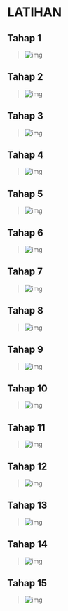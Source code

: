 # LATIHAN

## Tahap 1
>![img](/minggu-07/gambar-01.PNG)

## Tahap 2
>![img](/minggu-07/gambar-02.PNG)

## Tahap 3
>![img](/minggu-07/gambar-03.PNG)

## Tahap 4
>![img](/minggu-07/gambar-04.PNG)

## Tahap 5
>![img](/minggu-07/gambar-05.PNG)

## Tahap 6
>![img](/minggu-07/gambar-06.PNG)

## Tahap 7
>![img](/minggu-07/gambar-07.PNG)

## Tahap 8
>![img](/minggu-07/gambar-08.PNG)

## Tahap 9
>![img](/minggu-07/gambar-09.PNG)

## Tahap 10
>![img](/minggu-07/gambar-10.PNG)

## Tahap 11
>![img](/minggu-07/gambar-11.PNG)

## Tahap 12
>![img](/minggu-07/gambar-12.PNG)

## Tahap 13
>![img](/minggu-07/gambar-13.PNG)

## Tahap 14
>![img](/minggu-07/gambar-14.PNG)

## Tahap 15
>![img](/minggu-07/gambar-15.PNG)


